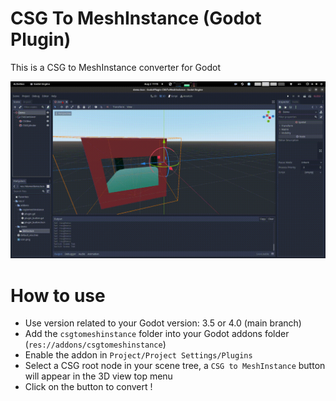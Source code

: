 # CSG To MeshInstance (Godot Plugin)

This is a CSG to MeshInstance converter for Godot

![Demo](demo/demo.gif)

# How to use

- Use version related to your Godot version: 3.5 or 4.0 (main branch)
- Add the `csgtomeshinstance` folder into your Godot addons folder (`res://addons/csgtomeshinstance`)
- Enable the addon in `Project/Project Settings/Plugins`
- Select a CSG root node in your scene tree, a `CSG to MeshInstance` button will appear in the 3D view top menu
- Click on the button to convert !
